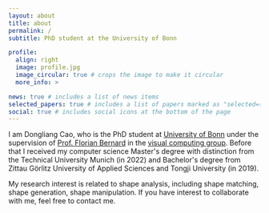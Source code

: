```yaml
---
layout: about
title: about
permalink: /
subtitle: PhD student at the University of Bonn

profile:
  align: right
  image: profile.jpg
  image_circular: true # crops the image to make it circular
  more_info: >

news: true # includes a list of news items
selected_papers: true # includes a list of papers marked as "selected={true}"
social: true # includes social icons at the bottom of the page
---
```


I am Dongliang Cao, who is the PhD student at [University of Bonn](http://cs.uni-bonn.de/) under the supervision of [Prof. Florian Bernard](https://scholar.google.com/citations?user=9GrQ2KYAAAAJ) in the [visual computing group](https://lovc.cs.uni-bonn.de/). Before that I received my computer science Master's degree with distinction from the Technical University Munich (in 2022) and Bachelor's degree from Zittau Görlitz University of Applied Sciences and Tongji University (in 2019).

My research interest is related to shape analysis, including shape matching, shape generation, shape manipulation. If you have interest to collaborate with me, feel free to contact me. 
